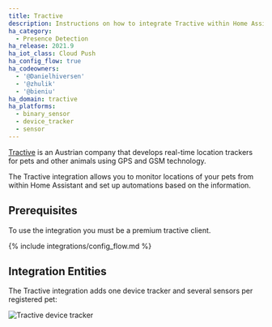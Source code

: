 ```yaml
---
title: Tractive
description: Instructions on how to integrate Tractive within Home Assistant.
ha_category:
  - Presence Detection
ha_release: 2021.9
ha_iot_class: Cloud Push
ha_config_flow: true
ha_codeowners:
  - '@Danielhiversen'
  - '@zhulik'
  - '@bieniu'
ha_domain: tractive
ha_platforms:
  - binary_sensor
  - device_tracker
  - sensor
---
```


[Tractive](https://tractive.com/en/) is an Austrian company that develops real-time location trackers for pets and other animals using GPS and GSM technology.

The Tractive integration allows you to monitor locations of your pets from within Home Assistant and set up automations based on the information.

## Prerequisites

To use the integration you must be a premium tractive client.

{% include integrations/config_flow.md %}

## Integration Entities

The Tractive integration adds one device tracker and several sensors per registered pet:

![Tractive device tracker](/images/integrations/tractive/device_tracker.png)
